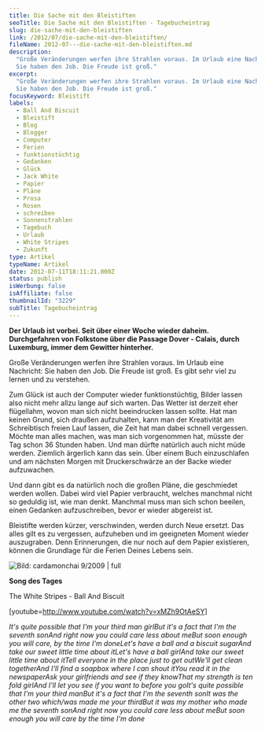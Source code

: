 ```yaml
---
title: Die Sache mit den Bleistiften
seoTitle: Die Sache mit den Bleistiften - Tagebucheintrag
slug: die-sache-mit-den-bleistiften
link: /2012/07/die-sache-mit-den-bleistiften/
fileName: 2012-07---die-sache-mit-den-bleistiften.md
description:
  "Große Veränderungen werfen ihre Strahlen voraus. Im Urlaub eine Nachricht:
  Sie haben den Job. Die Freude ist groß."
excerpt:
  "Große Veränderungen werfen ihre Strahlen voraus. Im Urlaub eine Nachricht:
  Sie haben den Job. Die Freude ist groß."
focusKeyword: Bleistift
labels:
  - Ball And Biscuit
  - Bleistift
  - Blog
  - Blogger
  - Computer
  - Ferien
  - funktionstüchtig
  - Gedanken
  - Glück
  - Jack White
  - Papier
  - Pläne
  - Prosa
  - Rosen
  - schreiben
  - Sonnenstrahlen
  - Tagebuch
  - Urlaub
  - White Stripes
  - Zukunft
type: Artikel
typeName: Artikel
date: 2012-07-11T18:11:21.000Z
status: publish
isWerbung: false
isAffiliate: false
thumbnailId: "3229"
subTitle: Tagebucheintrag
---
```


<strong>Der Urlaub ist vorbei. Seit über einer Woche wieder daheim.
Durchgefahren von Folkstone über die Passage Dover - Calais, durch Luxemburg,
immer dem Gewitter hinterher.</strong>

Große Veränderungen werfen ihre Strahlen voraus. Im Urlaub eine Nachricht: Sie
haben den Job. Die Freude ist groß. Es gibt sehr viel zu lernen und zu
verstehen.

Zum Glück ist auch der Computer wieder funktionstüchtig, Bilder lassen also
nicht mehr allzu lange auf sich warten. Das Wetter ist derzeit eher flügellahm,
wovon man sich nicht beeindrucken lassen sollte. Hat man keinen Grund, sich
draußen aufzuhalten, kann man der Kreativität am Schreibtisch freien Lauf
lassen, die Zeit hat man dabei schnell vergessen. Möchte man alles machen, was
man sich vorgenommen hat, müsste der Tag schon 36 Stunden haben. Und man dürfte
natürlich auch nicht müde werden. Ziemlich ärgerlich kann das sein. Über einem
Buch einzuschlafen und am nächsten Morgen mit Druckerschwärze an der Backe
wieder aufzuwachen.

Und dann gibt es da natürlich noch die großen Pläne, die geschmiedet werden
wollen. Dabei wird viel Papier verbraucht, welches manchmal nicht so geduldig
ist, wie man denkt. Manchmal muss man sich schon beeilen, einen Gedanken
aufzuschreiben, bevor er wieder abgereist ist.

Bleistifte werden kürzer, verschwinden, werden durch Neue ersetzt. Das alles
gilt es zu vergessen, aufzuheben und im geeigneten Moment wieder auszugraben.
Denn Erinnerungen, die nur noch auf dem Papier existieren, können die Grundlage
für die Ferien Deines Lebens sein.

![Bild: cardamonchai 9/2009 | full](http://cardamonchai.files.wordpress.com/2012/07/img_9855.jpg "Rose, Anne 9/2009")

<strong>Song des Tages</strong>

The White Stripes - Ball And Biscuit

[youtube=http://www.youtube.com/watch?v=xMZh9OtAeSY]

<em>It's quite possible that I'm your third man girl</em><em>But it's a fact
that I'm the seventh son</em><em>And right now you could care less about
me</em><em>But soon enough you will care, by the time I'm done</em><em>Let's
have a ball and a biscuit sugar</em><em>And take our sweet little time about
it</em><em>Let's have a ball girl</em><em>And take our sweet little time about
it</em><em>Tell everyone in the place just to get out</em><em>We'll get clean
together</em><em>And I'll find a soapbox where I can shout it</em><em>You read
it in the newspaper</em><em>Ask your girlfriends and see if they
know</em><em>That my strength is ten fold girl</em><em>And I'll let you see if
you want to before you go</em><em>It's quite possible that I'm your third
man</em><em>But it's a fact that I'm the seventh son</em><em>It was the other
two which/was made me your third</em><em>But it was my mother who made me the
seventh son</em><em>And right now you could care less about me</em><em>But soon
enough you will care by the time I'm done</em>
